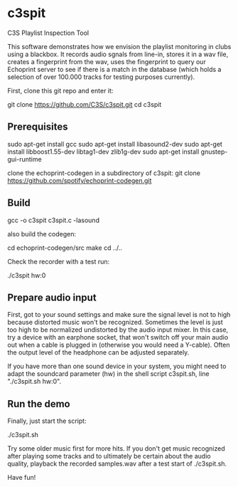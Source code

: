 # c3spit
C3S Playlist Inspection Tool

This software demonstrates how we envision the playlist monitoring in clubs using a blackbox. It records audio sgnals from line-in, stores it in a wav file, creates a fingerprint from the wav, uses the fingerprint to query our Echoprint server to see if there is a match in the database (which holds a selection of over 100.000 tracks for testing purposes currently).

First, clone this git repo and enter it:

git clone https://github.com/C3S/c3spit.git
cd c3spit

## Prerequisites

sudo apt-get install gcc
sudo apt-get install libasound2-dev 
sudo apt-get install libboost1.55-dev libtag1-dev zlib1g-dev
sudo apt-get install gnustep-gui-runtime

clone the echoprint-codegen in a subdirectory of c3spit:
git clone https://github.com/spotify/echoprint-codegen.git

## Build 

gcc -o c3spit c3spit.c -lasound

also build the codegen:

cd echoprint-codegen/src
make
cd ../..

Check the recorder with a test run:

./c3spit hw:0

## Prepare audio input

First, got to your sound settings and make sure the signal level is not to high because distorted music won't be recognized. Sometimes the level is just too high to be normalized undistorted by the audio input mixer. In this case, try a device with an earphone socket, that won't switch off your main audio out when a cable is plugged in (otherwise you would need a Y-cable). Often the output level of the headphone can be adjusted separately.

If you have more than one sound device in your system, you might need to adapt the soundcard parameter (hw) in the shell script c3spit.sh, line "./c3spit.sh hw:0". 

## Run the demo

Finally, just start the script:

./c3spit.sh

Try some older music first for more hits. If you don't get music recognized after playing some tracks and to ultimately be certain about the audio quality, playback the recorded samples.wav after a test start of ./c3spit.sh. 

Have fun!
